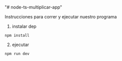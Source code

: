 "# node-ts-multiplicar-app" 

Instrucciones para correr y ejecutar nuestro programa
1. instalar dep
```
npm install
```
2. ejecutar
```
npm run dev
```
